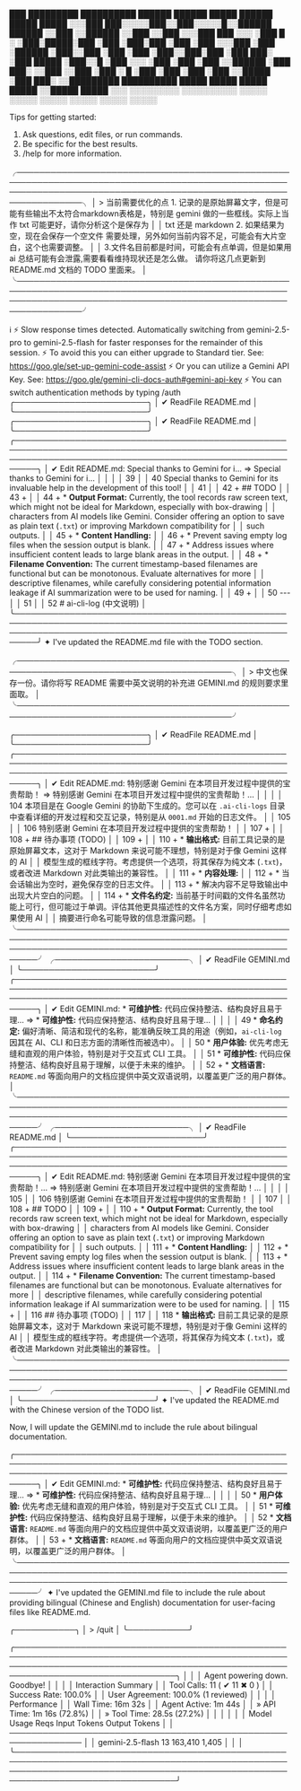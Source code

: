 
 ███            █████████  ██████████ ██████   ██████ █████ ██████   █████ █████
░░░███         ███░░░░░███░░███░░░░░█░░██████ ██████ ░░███ ░░██████ ░░███ ░░███
  ░░░███      ███     ░░░  ░███  █ ░  ░███░█████░███  ░███  ░███░███ ░███  ░███
    ░░░███   ░███          ░██████    ░███░░███ ░███  ░███  ░███░░███░███  ░███
     ███░    ░███    █████ ░███░░█    ░███ ░░░  ░███  ░███  ░███ ░░██████  ░███
   ███░      ░░███  ░░███  ░███ ░   █ ░███      ░███  ░███  ░███  ░░█████  ░███
 ███░         ░░█████████  ██████████ █████     █████ █████ █████  ░░█████ █████
░░░            ░░░░░░░░░  ░░░░░░░░░░ ░░░░░     ░░░░░ ░░░░░ ░░░░░    ░░░░░ ░░░░░


Tips for getting started:
1. Ask questions, edit files, or run commands.
2. Be specific for the best results.
3. /help for more information.


╭──────────────────────────────────────────────────────────────────────────────────────────────────────────────────────────────────────────────────────────────────╮
│  > 当前需要优化的点 1. 记录的是原始屏幕文字，但是可能有些输出不太符合markdown表格是，特别是 gemini 做的一些框线。实际上当作 txt 可能更好，请你分析这个是保存为   │
│    txt 还是 markdown 2. 如果结果为空，现在会保存一个空文件 需要处理，另外如何当前内容不足，可能会有大片空白，这个也需要调整。                                    │
│    3.文件名目前都是时间，可能会有点单调，但是如果用 ai 总结可能有会泄露,需要看看维持现状还是怎么做。 请你将这几点更新到 README.md 文档的 TODO 里面来。           │
╰──────────────────────────────────────────────────────────────────────────────────────────────────────────────────────────────────────────────────────────────────╯


ℹ ⚡ Slow response times detected. Automatically switching from gemini-2.5-pro to gemini-2.5-flash for faster responses for the remainder of this session.
  ⚡ To avoid this you can either upgrade to Standard tier. See: https://goo.gle/set-up-gemini-code-assist
  ⚡ Or you can utilize a Gemini API Key. See: https://goo.gle/gemini-cli-docs-auth#gemini-api-key
  ⚡ You can switch authentication methods by typing /auth
 ╭────────────────────────╮
 │ ✔  ReadFile README.md  │
 ╰────────────────────────╯
 ╭────────────────────────╮
 │ ✔  ReadFile README.md  │
 ╰────────────────────────╯
 ╭──────────────────────────────────────────────────────────────────────────────────────────────────────────────────────────────────────────────────────────╮
 │ ✔  Edit README.md: Special thanks to Gemini for i... => Special thanks to Gemini for i...                                                                │
 │                                                                                                                                                          │
 │    39                                                                                                                                                    │
 │    40     Special thanks to Gemini for its invaluable help in the development of this tool!                                                              │
 │    41                                                                                                                                                    │
 │    42   + ## TODO                                                                                                                                        │
 │    43   +                                                                                                                                                │
 │    44   + *   **Output Format:** Currently, the tool records raw screen text, which might not be ideal for Markdown, especially with box-drawing         │
 │           characters from AI models like Gemini. Consider offering an option to save as plain text (`.txt`) or improving Markdown compatibility for      │
 │           such outputs.                                                                                                                                  │
 │    45   + *   **Content Handling:**                                                                                                                      │
 │    46   +     *   Prevent saving empty log files when the session output is blank.                                                                       │
 │    47   +     *   Address issues where insufficient content leads to large blank areas in the output.                                                    │
 │    48   + *   **Filename Convention:** The current timestamp-based filenames are functional but can be monotonous. Evaluate alternatives for more        │
 │           descriptive filenames, while carefully considering potential information leakage if AI summarization were to be used for naming.               │
 │    49   +                                                                                                                                                │
 │    50     ---                                                                                                                                            │
 │    51                                                                                                                                                    │
 │    52     # ai-cli-log (中文说明)                                                                                                                        │
 ╰──────────────────────────────────────────────────────────────────────────────────────────────────────────────────────────────────────────────────────────╯
✦ I've updated the README.md file with the TODO section.

╭─────────────────────────────────────────────────────────────────────────────────────────╮
│  > 中文也保存一份。请你将写 README 需要中英文说明的补充进 GEMINI.md 的规则要求里面取。  │
╰─────────────────────────────────────────────────────────────────────────────────────────╯

 ╭────────────────────────╮
 │ ✔  ReadFile README.md  │
 ╰────────────────────────╯
 ╭──────────────────────────────────────────────────────────────────────────────────────────────────────────────────────────────────────────────────────────╮
 │ ✔  Edit README.md: 特别感谢 Gemini 在本项目开发过程中提供的宝贵帮助！ => 特别感谢 Gemini 在本项目开发过程中提供的宝贵帮助！...                           │
 │                                                                                                                                                          │
 │    104    本项目是在 Google Gemini 的协助下生成的。您可以在 `.ai-cli-logs` 目录中查看详细的开发过程和交互记录，特别是从 `0001.md` 开始的日志文件。       │
 │    105                                                                                                                                                   │
 │    106    特别感谢 Gemini 在本项目开发过程中提供的宝贵帮助！                                                                                             │
 │    107  +                                                                                                                                                │
 │    108  + ## 待办事项 (TODO)                                                                                                                             │
 │    109  +                                                                                                                                                │
 │    110  + *   **输出格式:** 目前工具记录的是原始屏幕文本，这对于 Markdown 来说可能不理想，特别是对于像 Gemini 这样的 AI                                  │
 │           模型生成的框线字符。考虑提供一个选项，将其保存为纯文本 (`.txt`)，或者改进 Markdown 对此类输出的兼容性。                                        │
 │    111  + *   **内容处理:**                                                                                                                              │
 │    112  +     *   当会话输出为空时，避免保存空的日志文件。                                                                                               │
 │    113  +     *   解决内容不足导致输出中出现大片空白的问题。                                                                                             │
 │    114  + *   **文件名约定:** 当前基于时间戳的文件名虽然功能上可行，但可能过于单调。评估其他更具描述性的文件名方案，同时仔细考虑如果使用 AI              │
 │           摘要进行命名可能导致的信息泄露问题。                                                                                                           │
 ╰──────────────────────────────────────────────────────────────────────────────────────────────────────────────────────────────────────────────────────────╯
 ╭────────────────────────╮
 │ ✔  ReadFile GEMINI.md  │
 ╰────────────────────────╯
 ╭──────────────────────────────────────────────────────────────────────────────────────────────────────────────────────────────────────────────────────────╮
 │ ✔  Edit GEMINI.md: *   **可维护性:** 代码应保持整洁、结构良好且易于理... => *   **可维护性:** 代码应保持整洁、结构良好且易于理...                        │
 │                                                                                                                                                          │
 │    49     *   **命名约定:** 偏好清晰、简洁和现代的名称，能准确反映工具的用途（例如，`ai-cli-log` 因其在 AI、CLI 和日志方面的清晰性而被选中）。           │
 │    50     *   **用户体验:** 优先考虑无缝和直观的用户体验，特别是对于交互式 CLI 工具。                                                                    │
 │    51     *   **可维护性:** 代码应保持整洁、结构良好且易于理解，以便于未来的维护。                                                                       │
 │    52   + *   **文档语言:** `README.md` 等面向用户的文档应提供中英文双语说明，以覆盖更广泛的用户群体。                                                   │
 ╰──────────────────────────────────────────────────────────────────────────────────────────────────────────────────────────────────────────────────────────╯
 ╭────────────────────────╮
 │ ✔  ReadFile README.md  │
 ╰────────────────────────╯
 ╭──────────────────────────────────────────────────────────────────────────────────────────────────────────────────────────────────────────────────────────╮
 │ ✔  Edit README.md: 特别感谢 Gemini 在本项目开发过程中提供的宝贵帮助！... => 特别感谢 Gemini 在本项目开发过程中提供的宝贵帮助！...                        │
 │                                                                                                                                                          │
 │    105                                                                                                                                                   │
 │    106    特别感谢 Gemini 在本项目开发过程中提供的宝贵帮助！                                                                                             │
 │    107                                                                                                                                                   │
 │    108  + ## TODO                                                                                                                                        │
 │    109  +                                                                                                                                                │
 │    110  + *   **Output Format:** Currently, the tool records raw screen text, which might not be ideal for Markdown, especially with box-drawing         │
 │           characters from AI models like Gemini. Consider offering an option to save as plain text (`.txt`) or improving Markdown compatibility for      │
 │           such outputs.                                                                                                                                  │
 │    111  + *   **Content Handling:**                                                                                                                      │
 │    112  +     *   Prevent saving empty log files when the session output is blank.                                                                       │
 │    113  +     *   Address issues where insufficient content leads to large blank areas in the output.                                                    │
 │    114  + *   **Filename Convention:** The current timestamp-based filenames are functional but can be monotonous. Evaluate alternatives for more        │
 │           descriptive filenames, while carefully considering potential information leakage if AI summarization were to be used for naming.               │
 │    115  +                                                                                                                                                │
 │    116    ## 待办事项 (TODO)                                                                                                                             │
 │    117                                                                                                                                                   │
 │    118    *   **输出格式:** 目前工具记录的是原始屏幕文本，这对于 Markdown 来说可能不理想，特别是对于像 Gemini 这样的 AI                                  │
 │           模型生成的框线字符。考虑提供一个选项，将其保存为纯文本 (`.txt`)，或者改进 Markdown 对此类输出的兼容性。                                        │
 ╰──────────────────────────────────────────────────────────────────────────────────────────────────────────────────────────────────────────────────────────╯
 ╭────────────────────────╮
 │ ✔  ReadFile GEMINI.md  │
 ╰────────────────────────╯
✦ I've updated the README.md with the Chinese version of the TODO list.


  Now, I will update the GEMINI.md to include the rule about bilingual documentation.

 ╭──────────────────────────────────────────────────────────────────────────────────────────────────────────────────────────────────────────────────────────╮
 │ ✔  Edit GEMINI.md: *   **可维护性:** 代码应保持整洁、结构良好且易于理... => *   **可维护性:** 代码应保持整洁、结构良好且易于理...                        │
 │                                                                                                                                                          │
 │    50     *   **用户体验:** 优先考虑无缝和直观的用户体验，特别是对于交互式 CLI 工具。                                                                    │
 │    51     *   **可维护性:** 代码应保持整洁、结构良好且易于理解，以便于未来的维护。                                                                       │
 │    52     *   **文档语言:** `README.md` 等面向用户的文档应提供中英文双语说明，以覆盖更广泛的用户群体。                                                   │
 │    53   + *   **文档语言:** `README.md` 等面向用户的文档应提供中英文双语说明，以覆盖更广泛的用户群体。                                                   │
 ╰──────────────────────────────────────────────────────────────────────────────────────────────────────────────────────────────────────────────────────────╯
✦ I've updated the GEMINI.md file to include the rule about providing bilingual (Chinese and English) documentation for user-facing files like README.md.























































╭───────────╮
│  > /quit  │
╰───────────╯

╭───────────────────────────────────────────────────────────────────────────────────────────────────────────────────────────────────────────────────────────────────────────────────╮
│                                                                                                                                                                                   │
│  Agent powering down. Goodbye!                                                                                                                                                    │
│                                                                                                                                                                                   │
│  Interaction Summary                                                                                                                                                              │
│  Tool Calls:                 11 ( ✔ 11 ✖ 0 )                                                                                                                                      │
│  Success Rate:               100.0%                                                                                                                                               │
│  User Agreement:             100.0% (1 reviewed)                                                                                                                                  │
│                                                                                                                                                                                   │
│  Performance                                                                                                                                                                      │
│  Wall Time:                  16m 32s                                                                                                                                              │
│  Agent Active:               1m 44s                                                                                                                                               │
│    » API Time:               1m 16s (72.8%)                                                                                                                                       │
│    » Tool Time:              28.5s (27.2%)                                                                                                                                        │
│                                                                                                                                                                                   │
│                                                                                                                                                                                   │
│  Model Usage                  Reqs   Input Tokens  Output Tokens                                                                                                                  │
│  ───────────────────────────────────────────────────────────────                                                                                                                  │
│  gemini-2.5-flash               13        163,410          1,405                                                                                                                  │
│                                                                                                                                                                                   │
╰───────────────────────────────────────────────────────────────────────────────────────────────────────────────────────────────────────────────────────────────────────────────────╯


